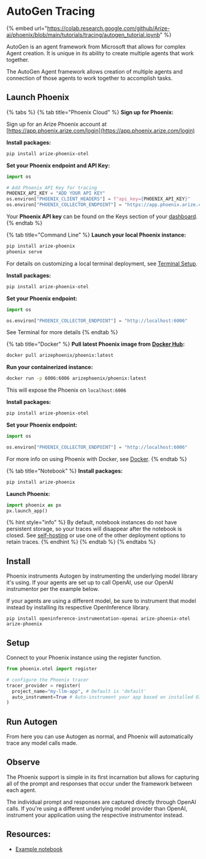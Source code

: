 # AutoGen Tracing

{% embed url="https://colab.research.google.com/github/Arize-ai/phoenix/blob/main/tutorials/tracing/autogen_tutorial.ipynb" %}

AutoGen is an agent framework from Microsoft that allows for complex Agent creation. It is unique in its ability to create multiple agents that work together.

The AutoGen Agent framework allows creation of multiple agents and connection of those agents to work together to accomplish tasks.

## Launch Phoenix

{% tabs %}
{% tab title="Phoenix Cloud" %}
**Sign up for Phoenix:**

Sign up for an Arize Phoenix account at [https://app.phoenix.arize.com/login](https://app.phoenix.arize.com/login)

**Install packages:**

```bash
pip install arize-phoenix-otel
```

**Set your Phoenix endpoint and API Key:**

```python
import os

# Add Phoenix API Key for tracing
PHOENIX_API_KEY = "ADD YOUR API KEY"
os.environ["PHOENIX_CLIENT_HEADERS"] = f"api_key={PHOENIX_API_KEY}"
os.environ["PHOENIX_COLLECTOR_ENDPOINT"] = "https://app.phoenix.arize.com"
```

Your **Phoenix API key** can be found on the Keys section of your [dashboard](https://app.phoenix.arize.com).
{% endtab %}

{% tab title="Command Line" %}
**Launch your local Phoenix instance:**

```bash
pip install arize-phoenix
phoenix serve
```

For details on customizing a local terminal deployment, see [Terminal Setup](https://docs.arize.com/phoenix/setup/environments#terminal).

**Install packages:**

```bash
pip install arize-phoenix-otel
```

**Set your Phoenix endpoint:**

```python
import os

os.environ["PHOENIX_COLLECTOR_ENDPOINT"] = "http://localhost:6006"
```

See Terminal for more details
{% endtab %}

{% tab title="Docker" %}
**Pull latest Phoenix image from** [**Docker Hub**](https://hub.docker.com/r/arizephoenix/phoenix)**:**

```bash
docker pull arizephoenix/phoenix:latest
```

**Run your containerized instance:**

```bash
docker run -p 6006:6006 arizephoenix/phoenix:latest
```

This will expose the Phoenix on `localhost:6006`

**Install packages:**

```bash
pip install arize-phoenix-otel
```

**Set your Phoenix endpoint:**

```python
import os

os.environ["PHOENIX_COLLECTOR_ENDPOINT"] = "http://localhost:6006"
```

For more info on using Phoenix with Docker, see [Docker](https://docs.arize.com/phoenix/self-hosting/deployment-options/docker).
{% endtab %}

{% tab title="Notebook" %}
**Install packages:**

```bash
pip install arize-phoenix
```

**Launch Phoenix:**

```python
import phoenix as px
px.launch_app()
```

{% hint style="info" %}
By default, notebook instances do not have persistent storage, so your traces will disappear after the notebook is closed. See [self-hosting](https://docs.arize.com/phoenix/self-hosting) or use one of the other deployment options to retain traces.
{% endhint %}
{% endtab %}
{% endtabs %}

## Install

Phoenix instruments Autogen by instrumenting the underlying model library it's using. If your agents are set up to call OpenAI, use our OpenAI instrumentor per the example below.

If your agents are using a different model, be sure to instrument that model instead by installing its respective OpenInference library.

```shell
pip install openinference-instrumentation-openai arize-phoenix-otel arize-phoenix
```

## Setup

Connect to your Phoenix instance using the register function.

```python
from phoenix.otel import register

# configure the Phoenix tracer
tracer_provider = register(
  project_name="my-llm-app", # Default is 'default'
  auto_instrument=True # Auto-instrument your app based on installed OI dependencies
)
```

## Run Autogen

From here you can use Autogen as normal, and Phoenix will automatically trace any model calls made.

## Observe

The Phoenix support is simple in its first incarnation but allows for capturing all of the prompt and responses that occur under the framework between each agent.

The individual prompt and responses are captured directly through OpenAI calls. If you're using a different underlying model provider than OpenAI, instrument your application using the respective instrumentor instead.

## Resources:

* [Example notebook](https://github.com/Arize-ai/phoenix/blob/main/tutorials/tracing/autogen_tutorial.ipynb)

